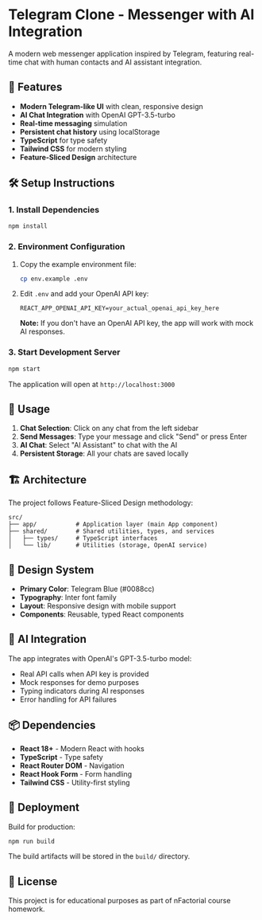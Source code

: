 # Telegram Clone - Messenger with AI Integration

A modern web messenger application inspired by Telegram, featuring real-time chat with human contacts and AI assistant integration.

## 🚀 Features

- **Modern Telegram-like UI** with clean, responsive design
- **AI Chat Integration** with OpenAI GPT-3.5-turbo
- **Real-time messaging** simulation
- **Persistent chat history** using localStorage
- **TypeScript** for type safety
- **Tailwind CSS** for modern styling
- **Feature-Sliced Design** architecture

## 🛠 Setup Instructions

### 1. Install Dependencies
```bash
npm install
```

### 2. Environment Configuration
1. Copy the example environment file:
   ```bash
   cp env.example .env
   ```

2. Edit `.env` and add your OpenAI API key:
   ```
   REACT_APP_OPENAI_API_KEY=your_actual_openai_api_key_here
   ```

   **Note:** If you don't have an OpenAI API key, the app will work with mock AI responses.

### 3. Start Development Server
```bash
npm start
```

The application will open at `http://localhost:3000`

## 📱 Usage

1. **Chat Selection**: Click on any chat from the left sidebar
2. **Send Messages**: Type your message and click "Send" or press Enter
3. **AI Chat**: Select "AI Assistant" to chat with the AI
4. **Persistent Storage**: All your chats are saved locally

## 🏗 Architecture

The project follows Feature-Sliced Design methodology:

```
src/
├── app/           # Application layer (main App component)
├── shared/        # Shared utilities, types, and services
│   ├── types/     # TypeScript interfaces
│   └── lib/       # Utilities (storage, OpenAI service)
```

## 🎨 Design System

- **Primary Color**: Telegram Blue (#0088cc)
- **Typography**: Inter font family
- **Layout**: Responsive design with mobile support
- **Components**: Reusable, typed React components

## 🤖 AI Integration

The app integrates with OpenAI's GPT-3.5-turbo model:
- Real API calls when API key is provided
- Mock responses for demo purposes
- Typing indicators during AI responses
- Error handling for API failures

## 📦 Dependencies

- **React 18+** - Modern React with hooks
- **TypeScript** - Type safety
- **React Router DOM** - Navigation
- **React Hook Form** - Form handling
- **Tailwind CSS** - Utility-first styling

## 🚀 Deployment

Build for production:
```bash
npm run build
```

The build artifacts will be stored in the `build/` directory.

## 📝 License

This project is for educational purposes as part of nFactorial course homework. 